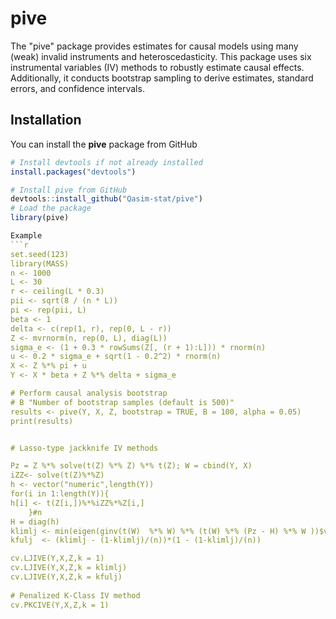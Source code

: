 # pive
The "pive" package provides estimates for causal models using many (weak) invalid instruments and heteroscedasticity. This package uses six instrumental variables (IV) methods to robustly estimate causal effects. Additionally, it conducts bootstrap sampling to derive estimates, standard errors, and confidence intervals.

## Installation

You can install the **pive** package from GitHub
```r
# Install devtools if not already installed
install.packages("devtools")

# Install pive from GitHub
devtools::install_github("Qasim-stat/pive")
# Load the package
library(pive)

Example
```r
set.seed(123)
library(MASS)
n <- 1000
L <- 30
r <- ceiling(L * 0.3)
pii <- sqrt(8 / (n * L))
pi <- rep(pii, L)
beta <- 1
delta <- c(rep(1, r), rep(0, L - r))
Z <- mvrnorm(n, rep(0, L), diag(L))
sigma_e <- (1 + 0.3 * rowSums(Z[, (r + 1):L])) * rnorm(n)
u <- 0.2 * sigma_e + sqrt(1 - 0.2^2) * rnorm(n)
X <- Z %*% pi + u
Y <- X * beta + Z %*% delta + sigma_e

# Perform causal analysis bootstrap
# B "Number of bootstrap samples (default is 500)"
results <- pive(Y, X, Z, bootstrap = TRUE, B = 100, alpha = 0.05)
print(results)


# Lasso-type jackknife IV methods

Pz = Z %*% solve(t(Z) %*% Z) %*% t(Z); W = cbind(Y, X)
iZZ<- solve(t(Z)%*%Z)
h <- vector("numeric",length(Y))            
for(i in 1:length(Y)){
h[i] <- t(Z[i,])%*%iZZ%*%Z[i,]               
    }#n           
H = diag(h)
klimlj <- min(eigen(ginv(t(W)  %*% W) %*% (t(W) %*% (Pz - H) %*% W ))$values)
kfulj  <- (klimlj - (1-klimlj)/(n))*(1 - (1-klimlj)/(n))

cv.LJIVE(Y,X,Z,k = 1)
cv.LJIVE(Y,X,Z,k = klimlj)
cv.LJIVE(Y,X,Z,k = kfulj)
 
# Penalized K-Class IV method
cv.PKCIVE(Y,X,Z,k = 1)
